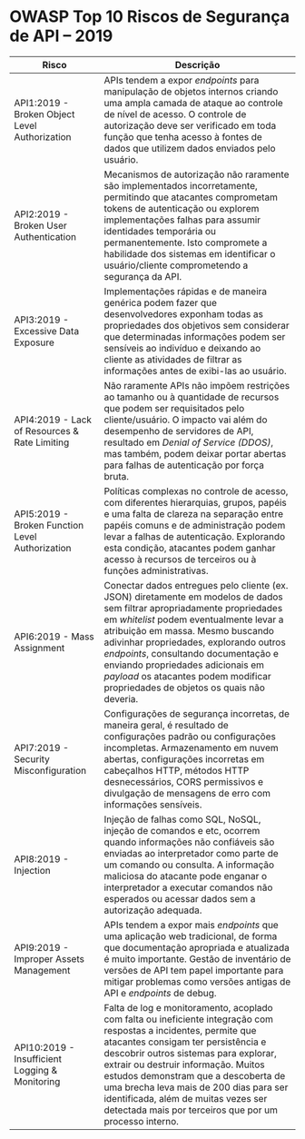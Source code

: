 OWASP Top 10 Riscos de Segurança de API – 2019
==============================================

| Risco | Descrição |
| ---- | ----------- |
| API1:2019 - Broken Object Level Authorization | APIs tendem a expor *endpoints* para manipulação de objetos internos criando uma ampla camada de ataque ao controle de nível de acesso. O controle de autorização deve ser verificado em toda função que tenha acesso à fontes de dados que utilizem dados enviados pelo usuário. |
| API2:2019 - Broken User Authentication | Mecanismos de autorização não raramente são implementados incorretamente, permitindo que atacantes comprometam tokens de autenticação ou explorem implementações falhas para assumir identidades temporária ou permanentemente. Isto compromete a habilidade dos sistemas em identificar o usuário/cliente comprometendo a segurança da API. |
| API3:2019 - Excessive Data Exposure | Implementações rápidas e de maneira genérica podem fazer que desenvolvedores exponham todas as propriedades dos objetivos sem considerar que determinadas informações podem ser sensíveis ao indivíduo e deixando ao cliente as atividades de filtrar as informações antes de exibi-las ao usuário. |
| API4:2019 - Lack of Resources & Rate Limiting | Não raramente APIs não impõem restrições ao tamanho ou à quantidade de recursos que podem ser requisitados pelo cliente/usuário. O impacto vai além do desempenho de servidores de API, resultado em *Denial of Service (DDOS)*, mas também, podem deixar portar abertas para falhas de autenticação por força bruta. |
| API5:2019 - Broken Function Level Authorization | Políticas complexas no controle de acesso, com diferentes hierarquias, grupos, papéis e uma falta de clareza na separação entre papéis comuns e de administração podem levar a falhas de autenticação. Explorando esta condição, atacantes podem ganhar acesso à recursos de terceiros ou à funções administrativas. |
| API6:2019 - Mass Assignment | Conectar dados entregues pelo cliente (ex. JSON) diretamente em modelos de dados sem filtrar apropriadamente propriedades em *whitelist* podem eventualmente levar a atribuição em massa. Mesmo buscando adivinhar propriedades, explorando outros *endpoints*, consultando documentação e enviando propriedades adicionais em *payload* os atacantes podem modificar propriedades de objetos os quais não deveria. |
| API7:2019 - Security Misconfiguration | Configurações de segurança incorretas, de maneira geral, é resultado de configurações padrão ou configurações incompletas. Armazenamento em nuvem abertas, configurações incorretas em cabeçalhos HTTP, métodos HTTP desnecessários, CORS permissivos e divulgação de mensagens de erro com informações sensíveis. |
| API8:2019 - Injection | Injeção de falhas como SQL, NoSQL, injeção de comandos e etc, ocorrem quando informações não confiáveis são enviadas ao interpretador como parte de um comando ou consulta. A informação maliciosa do atacante pode enganar o interpretador a executar comandos não esperados ou acessar dados sem a autorização adequada. |
| API9:2019 - Improper Assets Management | APIs tendem a expor mais *endpoints* que uma aplicação web tradicional, de forma que documentação apropriada e atualizada é muito importante. Gestão de inventário de versões de API tem papel importante para mitigar problemas como versões antigas de API e *endpoints* de debug. |
| API10:2019 - Insufficient Logging & Monitoring | Falta de log e monitoramento, acoplado com falta ou ineficiente integração com respostas a incidentes, permite que atacantes consigam ter persistência e descobrir outros sistemas para explorar, extrair ou destruir informação. Muitos estudos demonstram que a descoberta de uma brecha leva mais de 200 dias para ser identificada, além de muitas vezes ser detectada mais por terceiros que por um processo interno. |
